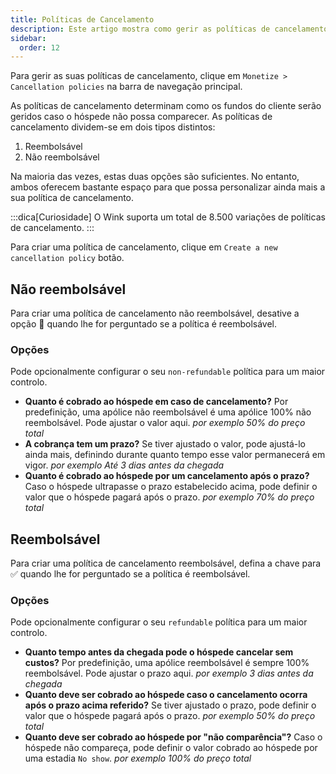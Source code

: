 ```yaml
---
title: Políticas de Cancelamento
description: Este artigo mostra como gerir as políticas de cancelamento no Wink.
sidebar:
  order: 12
---
```

Para gerir as suas políticas de cancelamento, clique em `Monetize > Cancellation policies` na barra de navegação principal.

As políticas de cancelamento determinam como os fundos do cliente serão geridos caso o hóspede não possa comparecer. As políticas de cancelamento dividem-se em dois tipos distintos:

1. Reembolsável
2. Não reembolsável

Na maioria das vezes, estas duas opções são suficientes. No entanto, ambos oferecem bastante espaço para que possa personalizar ainda mais a sua política de cancelamento.

:::dica\[Curiosidade]
O Wink suporta um total de 8.500 variações de políticas de cancelamento.
:::

Para criar uma política de cancelamento, clique em `Create a new cancellation policy` botão.

## Não reembolsável

Para criar uma política de cancelamento não reembolsável, desative a opção 🛑 quando lhe for perguntado se a política é reembolsável.

### Opções

Pode opcionalmente configurar o seu `non-refundable` política para um maior controlo.

* **Quanto é cobrado ao hóspede em caso de cancelamento?** Por predefinição, uma apólice não reembolsável é uma apólice 100% não reembolsável. Pode ajustar o valor aqui. *por exemplo 50% do preço total*
* **A cobrança tem um prazo?** Se tiver ajustado o valor, pode ajustá-lo ainda mais, definindo durante quanto tempo esse valor permanecerá em vigor. *por exemplo Até 3 dias antes da chegada*
* **Quanto é cobrado ao hóspede por um cancelamento após o prazo?** Caso o hóspede ultrapasse o prazo estabelecido acima, pode definir o valor que o hóspede pagará após o prazo. *por exemplo 70% do preço total*

## Reembolsável

Para criar uma política de cancelamento reembolsável, defina a chave para ✅ quando lhe for perguntado se a política é reembolsável.

### Opções

Pode opcionalmente configurar o seu `refundable` política para um maior controlo.

* **Quanto tempo antes da chegada pode o hóspede cancelar sem custos?** Por predefinição, uma apólice reembolsável é sempre 100% reembolsável. Pode ajustar o prazo aqui. *por exemplo 3 dias antes da chegada*
* **Quanto deve ser cobrado ao hóspede caso o cancelamento ocorra após o prazo acima referido?** Se tiver ajustado o prazo, pode definir o valor que o hóspede pagará após o prazo. *por exemplo 50% do preço total*
* **Quanto deve ser cobrado ao hóspede por "não comparência"?** Caso o hóspede não compareça, pode definir o valor cobrado ao hóspede por uma estadia `No show`. *por exemplo 100% do preço total*

